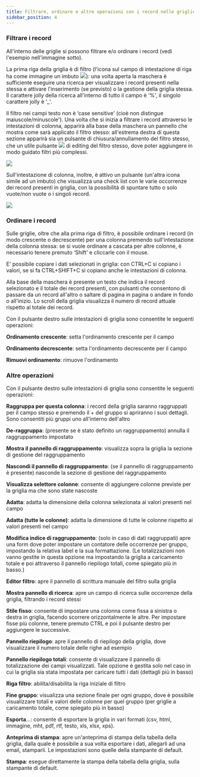 ```yaml
---
title: Filtrare, ordinare e altre operazioni con i record nelle griglie
sidebar_position: 4
---
```


### Filtrare i record

All'interno delle griglie si possono filtrare e/o ordinare i record (vedi l'esempio nell'immagine sotto). 

La prima riga della griglia è di filtro (l'icona sul campo di intestazione di riga ha come immagine un imbuto ![](/img/neutral/common/filter.png)): una volta aperta la maschera è sufficiente eseguire una ricerca per visualizzare i record presenti nella stessa e attivare l'inserimento (se previsto) o la gestione della griglia stessa. Il carattere jolly della ricerca all'interno di tutto il campo è ‘%', il singolo carattere jolly è ‘_'. 

Il filtro nei campi testo non è ‘case sensitive' (cioè non distingue maiuscole/minuscole'). Una volta che si inizia a filtrare i record attraverso le intestazioni di colonna, apparirà alla base della maschera un pannello che mostra come sarà applicato il filtro stesso: all'estrema destra di questa sezione apparirà sia un pulsante di chiusura/annullamento del filtro stesso, che un utile pulsante ![](/img/neutral/common/pencil.png) di editing del filtro stesso, dove poter aggiungere in modo guidato filtri più complessi.

![](/img/it-it/guide/operations-with-data/filter-sort-and-other-operations-with-records-in-grids/image03.png)

Sull'intestazione di colonna, inoltre, è attivo un pulsante (un'altra icona simile ad un imbuto) che visualizza una check list con le varie occorrenze dei record presenti in griglia, con la possibilità di spuntare tutto o solo vuote/non vuote o i singoli record.

![](/img/it-it/guide/operations-with-data/filter-sort-and-other-operations-with-records-in-grids/image04.png)


### Ordinare i record

Sulle griglie, oltre che alla prima riga di filtro, è possibile ordinare i record (in modo crescente o decrescente) per una colonna premendo sull'intestazione della colonna stessa: se si vuole ordinare a cascata per altre colonne, è necessario tenere premuto ‘Shift' e cliccarle con il mouse.

E' possibile copiare i dati selezionati in griglia: con CTRL+C si copiano i valori, se si fa CTRL+SHIFT+C si copiano anche le intestazioni di colonna.

Alla base della maschera è presente un testo che indica il record selezionato e il totale dei record presenti, con pulsanti che consentono di passare da un record all'altro o saltare di pagina in pagina o andare in fondo o all'inizio. Lo scroll della griglia visualizza il numero di record attuale rispetto al totale dei record.

Con il pulsante destro sulle intestazioni di griglia sono consentite le seguenti operazioni:

**Ordinamento crescente**: setta l'ordinamento crescente per il campo

**Ordinamento decrescente**: setta l'ordinamento decrescente per il campo

**Rimuovi ordinamento**: rimuove l'ordinamento

### Altre operazioni

Con il pulsante destro sulle intestazioni di griglia sono consentite le seguenti operazioni:

**Raggruppa per questa colonna**: i record della griglia saranno raggruppati per il campo stesso e premendo il + del gruppo si apriranno i suoi dettagli. Sono consentiti più gruppi uno all'interno dell'altro

**De-raggruppa**: (presente se è stato definito un raggruppamento) annulla il raggruppamento impostato

**Mostra il pannello di raggruppamento**: visualizza sopra la griglia la sezione di gestione del raggruppamento

**Nascondi il pannello di raggruppamento**: (se il pannello di raggruppamento è presente) nasconde la sezione di gestione del raggruppamento

**Visualizza selettore colonne**: consente di aggiungere colonne previste per la griglia ma che sono state nascoste

**Adatta**: adatta la dimensione della colonna selezionata ai valori presenti nel campo

**Adatta (tutte le colonne)**: adatta la dimensione di tutte le colonne rispetto ai valori presenti nel campo

**Modifica indice di raggruppamento**: (solo in caso di dati raggruppati) apre una form dove poter impostare un contatore delle occorrenze per gruppo, impostando la relativa label e la sua formattazione. (Le totalizzazioni non vanno gestite in questa opzione ma impostando la griglia a caricamento totale e poi attraverso il pannello riepilogo totali, come spiegato più in basso.)

**Editor filtro**: apre il pannello di scrittura manuale del filtro sulla griglia

**Mostra pannello di ricerca**: apre un campo di ricerca sulle occorrenze della griglia, filtrando i record stessi

**Stile fisso**: consente di impostare una colonna come fissa a sinistra o destra in griglia, facendo scorrere orizzontalmente le altre. Per impostare fisse più colonne, tenere premuto CTRL e poi il pulsante destro per aggiungere le successive.

**Pannello riepilogo**: apre il pannello di riepilogo della griglia, dove visualizzare il numero totale delle righe ad esempio

**Pannello riepilogo totali**: consente di visualizzare il pannello di totalizzazione dei campi visualizzati. Tale opzione è gestita solo nel caso in cui la griglia sia stata impostata per caricare tutti i dati (dettagli più in basso)

**Riga filtro**: abilita/disabilita la riga iniziale di filtro

**Fine gruppo**: visualizza una sezione finale per ogni gruppo, dove è possibile visualizzare totali e valori delle colonne per quel gruppo (per griglie a caricamento totale, come spiegato più in basso)

**Esporta**…: consente di esportare la griglia in vari formati (csv, html, immagine, mht, pdf, rtf, testo, xls, xlsx, xps).

**Anteprima di stampa**: apre un'anteprima di stampa della tabella della griglia, dalla quale è possibile a sua volta esportare i dati, allegarli ad una email, stamparli. Le impostazioni sono quelle della stampante di default.

**Stampa**: esegue direttamente la stampa della tabella della griglia, sulla stampante di default.